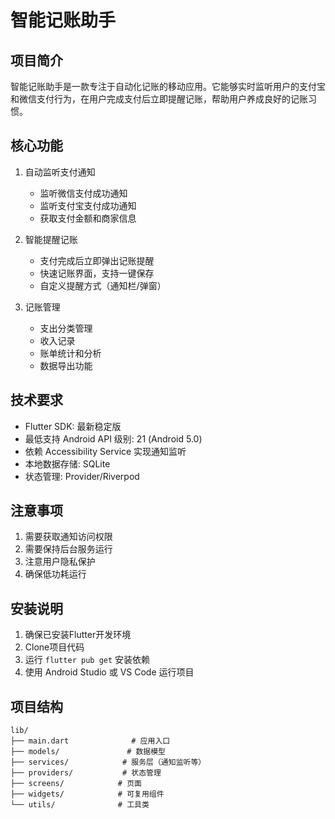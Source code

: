 # 智能记账助手

## 项目简介
智能记账助手是一款专注于自动化记账的移动应用。它能够实时监听用户的支付宝和微信支付行为，在用户完成支付后立即提醒记账，帮助用户养成良好的记账习惯。

## 核心功能
1. 自动监听支付通知
   - 监听微信支付成功通知
   - 监听支付宝支付成功通知
   - 获取支付金额和商家信息

2. 智能提醒记账
   - 支付完成后立即弹出记账提醒
   - 快速记账界面，支持一键保存
   - 自定义提醒方式（通知栏/弹窗）

3. 记账管理
   - 支出分类管理
   - 收入记录
   - 账单统计和分析
   - 数据导出功能

## 技术要求
- Flutter SDK: 最新稳定版
- 最低支持 Android API 级别: 21 (Android 5.0)
- 依赖 Accessibility Service 实现通知监听
- 本地数据存储: SQLite
- 状态管理: Provider/Riverpod

## 注意事项
1. 需要获取通知访问权限
2. 需要保持后台服务运行
3. 注意用户隐私保护
4. 确保低功耗运行

## 安装说明
1. 确保已安装Flutter开发环境
2. Clone项目代码
3. 运行 `flutter pub get` 安装依赖
4. 使用 Android Studio 或 VS Code 运行项目

## 项目结构
```
lib/
├── main.dart              # 应用入口
├── models/               # 数据模型
├── services/            # 服务层（通知监听等）
├── providers/           # 状态管理
├── screens/            # 页面
├── widgets/            # 可复用组件
└── utils/              # 工具类
```
